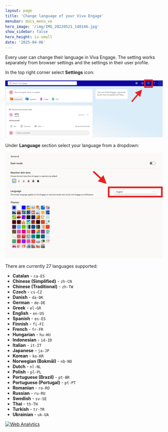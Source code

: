 ```yaml
---
layout: page
title: 'Change language of your Viva Engage'
menubar: docs_menu_ve
hero_image: '/img/IMG_20220521_140146.jpg'
show_sidebar: false
hero_height: is-small
date: '2025-04-06'
---
```




Every user can change their language in Viva Engage. The setting works separately from browser settings and the settings in their user profile.


In the top right corner select **Settings** icon:


<img src="/articles/img/vechangelg.png">



Under **Language** section select your language from a dropdown:


<img src="/articles/img/vechangelg1.png">


<br/>


There are currently 27 languages supported:

- **Catalan** - `ca-ES`
- **Chinese (Simplified)** - `zh-CN`
- **Chinese (Traditional)** - `zh-TW`
- **Czech** - `cs-CZ`
- **Danish** - `da-DK`
- **German** - `de-DE`
- **Greek** - `el-GR`
- **English** - `en-US`
- **Spanish** - `es-ES`
- **Finnish** - `fi-FI`
- **French** - `fr-FR`
- **Hungarian** - `hu-HU`
- **Indonesian** - `id-ID`
- **Italian** - `it-IT`
- **Japanese** - `ja-JP`
- **Korean** - `ko-KR`
- **Norwegian (Bokmål)** - `nb-NO`
- **Dutch** - `nl-NL`
- **Polish** - `pl-PL`
- **Portuguese (Brazil)** - `pt-BR`
- **Portuguese (Portugal)** - `pt-PT`
- **Romanian** - `ro-RO`
- **Russian** - `ru-RU`
- **Swedish** - `sv-SE`
- **Thai** - `th-TH`
- **Turkish** - `tr-TR`
- **Ukrainian** - `uk-UA`





<!-- Default Statcounter code for VE change language
https://powershellscripts.github.io/articles/en/Viva/changelanguage/
-->
<script type="text/javascript">
var sc_project=13116808; 
var sc_invisible=1; 
var sc_security="3463ca4a"; 
var sc_client_storage="disabled"; 
</script>
<script type="text/javascript"
src="https://www.statcounter.com/counter/counter.js"
async></script>
<noscript><div class="statcounter"><a title="Web Analytics"
href="https://statcounter.com/" target="_blank"><img
class="statcounter"
src="https://c.statcounter.com/13116808/0/3463ca4a/1/"
alt="Web Analytics"
referrerPolicy="no-referrer-when-downgrade"></a></div></noscript>
<!-- End of Statcounter Code -->